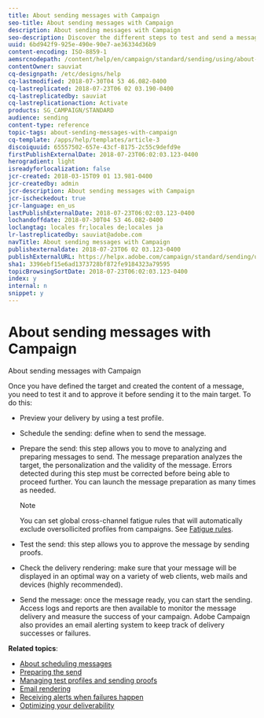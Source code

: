 ```yaml
---
title: About sending messages with Campaign
seo-title: About sending messages with Campaign
description: About sending messages with Campaign
seo-description: Discover the different steps to test and send a message.
uuid: 6bd942f9-925e-490e-90e7-ae36334d36b9
content-encoding: ISO-8859-1
aemsrcnodepath: /content/help/en/campaign/standard/sending/using/about-sending-messages-with-campaign
contentOwner: sauviat
cq-designpath: /etc/designs/help
cq-lastmodified: 2018-07-30T04 53 46.082-0400
cq-lastreplicated: 2018-07-23T06 02 03.190-0400
cq-lastreplicatedby: sauviat
cq-lastreplicationaction: Activate
products: SG_CAMPAIGN/STANDARD
audience: sending
content-type: reference
topic-tags: about-sending-messages-with-campaign
cq-template: /apps/help/templates/article-3
discoiquuid: 65557502-657e-43cf-8175-2c55c9defd9e
firstPublishExternalDate: 2018-07-23T06:02:03.123-0400
herogradient: light
isreadyforlocalization: false
jcr-created: 2018-03-15T09 01 13.981-0400
jcr-createdby: admin
jcr-description: About sending messages with Campaign
jcr-ischeckedout: true
jcr-language: en_us
lastPublishExternalDate: 2018-07-23T06:02:03.123-0400
lochandoffdate: 2018-07-30T04 53 46.082-0400
loclangtag: locales fr;locales de;locales ja
lr-lastreplicatedby: sauviat@adobe.com
navTitle: About sending messages with Campaign
publishexternaldate: 2018-07-23T06 02 03.123-0400
publishExternalURL: https://helpx.adobe.com/campaign/standard/sending/using/about-sending-messages-with-campaign.html
sha1: 3396ebf15e6ad1373728bf872fe9184323a79595
topicBrowsingSortDate: 2018-07-23T06:02:03.123-0400
index: y
internal: n
snippet: y
---
```


# About sending messages with Campaign

About sending messages with Campaign

Once you have defined the target and created the content of a message, you need to test it and to approve it before sending it to the main target. To do this:

* Preview your delivery by using a test profile.
* Schedule the sending: define when to send the message.
* Prepare the send: this step allows you to move to analyzing and preparing messages to send. The message preparation analyzes the target, the personalization and the validity of the message. Errors detected during this step must be corrected before being able to proceed further. You can launch the message preparation as many times as needed.

  >[!NOTE]
  >
  >You can set global cross-channel fatigue rules that will automatically exclude oversollicited profiles from campaigns. See [Fatigue rules](../../administration/using/fatigue-rules.md).

* Test the send: this step allows you to approve the message by sending proofs.
* Check the delivery rendering: make sure that your message will be displayed in an optimal way on a variety of web clients, web mails and devices (highly recommended). 
* Send the message: once the message ready, you can start the sending. Access logs and reports are then available to monitor the message delivery and measure the success of your campaign. Adobe Campaign also provides an email alerting system to keep track of delivery successes or failures.

**Related topics**:

* [About scheduling messages](../../sending/using/about-scheduling-messages.md)
* [Preparing the send](../../sending/using/preparing-the-send.md)
* [Managing test profiles and sending proofs](../../sending/using/managing-test-profiles-and-sending-proofs.md)
* [Email rendering](../../sending/using/email-rendering.md)
* [Receiving alerts when failures happen](../../sending/using/receiving-alerts-when-failures-happen.md)
* [Optimizing your deliverability](https://docs.campaign.adobe.com/doc/standard/getting_started/en/ACS_Deliverability.html)

